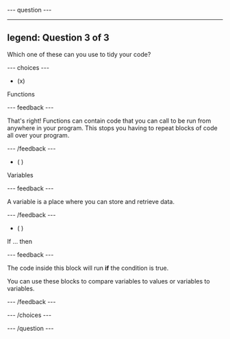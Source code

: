 
--- question ---

---
legend: Question 3 of 3
---

Which one of these can you use to tidy your code?

--- choices ---

- (x) 
  
Functions

  --- feedback ---

  That's right! Functions can contain code that you can call to be run from anywhere in your program. This stops you having to repeat blocks of code all over your program.

  --- /feedback ---

- ( ) 

Variables

  --- feedback ---
  
  A variable is a place where you can store and retrieve data.
  
  --- /feedback ---

- ( ) 

If ... then

  --- feedback ---
  
  The code inside this block will run **if** the condition is true. 
  
  You can use these blocks to compare variables to values or variables to variables.
  
  --- /feedback ---
  
--- /choices ---

--- /question ---
